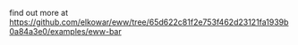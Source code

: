 find out more at https://github.com/elkowar/eww/tree/65d622c81f2e753f462d23121fa1939b0a84a3e0/examples/eww-bar
